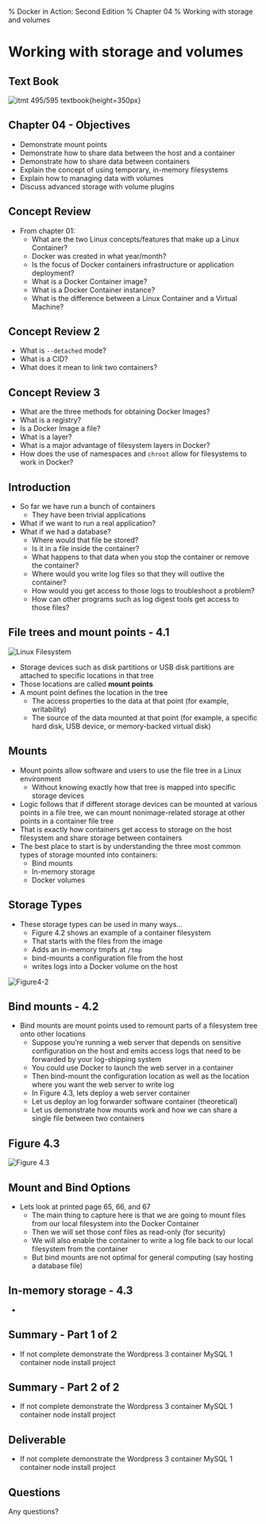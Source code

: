% Docker in Action: Second Edition
% Chapter 04
% Working with storage and volumes

# Working with storage and volumes

## Text Book

![*itmt 495/595 textbook*](images/cover.png "Docker In Action V2 Book Cover Image"){height=350px}

## Chapter 04 - Objectives

- Demonstrate mount points
- Demonstrate how to share data between the host and a container
- Demonstrate how to share data between containers
- Explain the concept of using temporary, in-memory filesystems
- Explain how to managing data with volumes
- Discuss advanced storage with volume plugins

## Concept Review

- From chapter 01:
  - What are the two Linux concepts/features that make up a Linux Container?
  - Docker was created in what year/month?
  - Is the focus of Docker containers infrastructure or application deployment?
  - What is a Docker Container image?
  - What is a Docker Container instance?
  - What is the difference between a Linux Container and a Virtual Machine?

## Concept Review 2

- What is `--detached` mode?
- What is a CID?
- What does it mean to link two containers?

## Concept Review 3

- What are the three methods for obtaining Docker Images?
- What is a registry?
- Is a Docker Image a file?
- What is a layer?
- What is a major advantage of filesystem layers in Docker?
- How does the use of namespaces and `chroot` allow for filesystems to work in Docker?

## Introduction

- So far we have run a bunch of containers
  - They have been trivial applications
- What if we want to run a real application?
- What if we had a database?
  - Where would that file be stored?
  - Is it in a file inside the container?
  - What happens to that data when you stop the container or remove the container?
  - Where would you write log files so that they will outlive the container?
  - How would you get access to those logs to troubleshoot a problem?
  - How can other programs such as log digest tools get access to those files?

## File trees and mount points - 4.1

![*Linux Filesystem*](images/linux-filesystem.png "Linux filesystem image")

- Storage devices such as disk partitions or USB disk partitions are attached to specific locations in that tree
- Those locations are called **mount points**
- A mount point defines the location in the tree
  - The access properties to the data at that point (for example, writability)
  - The source of the data mounted at that point (for example, a specific hard disk, USB device, or memory-backed virtual disk)

## Mounts

- Mount points allow software and users to use the file tree in a Linux environment
  - Without knowing exactly how that tree is mapped into specific storage devices
- Logic follows that if different storage devices can be mounted at various points in a file tree, we can mount nonimage-related storage at other points in a container file tree
- That is exactly how containers get access to storage on the host filesystem and share storage between containers
- The best place to start is by understanding the three most common types of storage mounted into containers:
  - Bind mounts
  - In-memory storage
  - Docker volumes

## Storage Types

- These storage types can be used in many ways...
  - Figure 4.2 shows an example of a container filesystem
  - That starts with the files from the image
  - Adds an in-memory tmpfs at `/tmp`
  - bind-mounts a configuration file from the host
  - writes logs into a Docker volume on the host

![*Figure4-2*](images/figure4-2.png "Diagram of common container storage mounts")

## Bind mounts - 4.2

- Bind mounts are mount points used to remount parts of a filesystem tree onto other locations
  - Suppose you’re running a web server that depends on sensitive configuration on the host and emits access logs that need to be forwarded by your log-shipping system
  - You could use Docker to launch the web server in a container
  - Then bind-mount the configuration location as well as the location where you want the web server to write log
  - In Figure 4.3, lets deploy a web server container
  - Let us deploy an log forwarder software container (theoretical)
  - Let us demonstrate how mounts work and how we can share a single file between two containers
  
## Figure 4.3

![*Figure 4.3*](images/figure4-3.png "Host files shared as bind-mounts image")

## Mount and Bind Options

- Lets look at printed page 65, 66, and 67
  - The main thing to capture here is that we are going to mount files from our local filesystem into the Docker Container
  - Then we will set those conf files as read-only (for security)
  - We will also enable the container to write a log file back to our local filesystem from the container
  - But bind mounts are not optimal for general computing (say hosting a database file)

## In-memory storage - 4.3

- 

## Summary - Part 1 of 2

- If not complete demonstrate the Wordpress 3 container MySQL 1 container node install project

## Summary - Part 2 of 2

- If not complete demonstrate the Wordpress 3 container MySQL 1 container node install project

## Deliverable

- If not complete demonstrate the Wordpress 3 container MySQL 1 container node install project
  
## Questions

Any questions?
